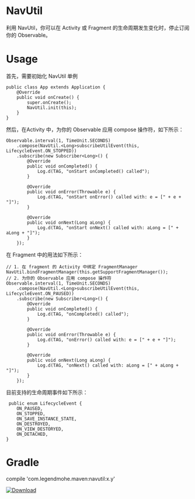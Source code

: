 # NavUtil
利用 NavUtil，你可以在 Activity 或 Fragment 的生命周期发生变化时，停止订阅你的 Observable。

# Usage
首先，需要初始化 NavUtil 单例

    public class App extends Application {
        @Override
        public void onCreate() {
            super.onCreate();
            NavUtil.init(this);
        }
    }
    
然后，在Activity 中，为你的 Observable 应用 compose 操作符，如下所示：

    Observable.interval(1, TimeUnit.SECONDS)
        .compose(NavUtil.<Long>subscribeUtilEvent(this, LifecycleEvent.ON_STOPPED))
        .subscribe(new Subscriber<Long>() {
            @Override
            public void onCompleted() {
                Log.d(TAG, "onStart onCompleted() called");
            }

            @Override
            public void onError(Throwable e) {
                Log.d(TAG, "onStart onError() called with: e = [" + e + "]");
            }

            @Override
            public void onNext(Long aLong) {
                Log.d(TAG, "onStart onNext() called with: aLong = [" + aLong + "]");
            }
        });
        
 在 Fragment 中的用法如下所示：
 
    // 1. 在 fragment 的 Activity 中绑定 FragmentManager
    NavUtil.bindFragmentManager(this.getSupportFragmentManager());
    // 2. 为你的 Observable 应用 compose 操作符
    Observable.interval(1, TimeUnit.SECONDS)
        .compose(NavUtil.<Long>subscribeUtilEvent(this, LifecycleEvent.ON_PAUSED))
        .subscribe(new Subscriber<Long>() {
            @Override
            public void onCompleted() {
                Log.d(TAG, "onCompleted() called");
            }

            @Override
            public void onError(Throwable e) {
                Log.d(TAG, "onError() called with: e = [" + e + "]");
            }

            @Override
            public void onNext(Long aLong) {
                Log.d(TAG, "onNext() called with: aLong = [" + aLong + "]");
            }
        });
        
 目前支持的生命周期事件如下所示：
 
     public enum LifecycleEvent {
        ON_PAUSED,
        ON_STOPPED,
        ON_SAVE_INSTANCE_STATE,
        ON_DESTROYED,
        ON_VIEW_DESTORYED,
        ON_DETACHED,
    }

# Gradle

compile 'com.legendmohe.maven:navutil:x.y'

[ ![Download](https://api.bintray.com/packages/legendmohe/maven/NavUtil/images/download.svg) ](https://bintray.com/legendmohe/maven/NavUtil/_latestVersion)
